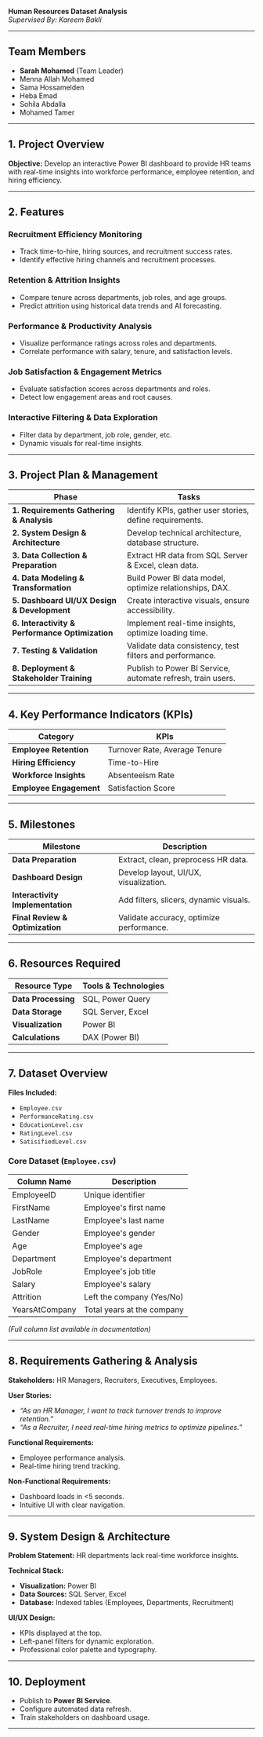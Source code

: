 **Human Resources Dataset Analysis**  
*Supervised By: Kareem Bakli*  

---

## Team Members  
- **Sarah Mohamed** (Team Leader)  
- Menna Allah Mohamed  
- Sama Hossamelden  
- Heba Emad  
- Sohila Abdalla  
- Mohamed Tamer  

---

## 1. Project Overview  
**Objective:** Develop an interactive Power BI dashboard to provide HR teams with real-time insights into workforce performance, employee retention, and hiring efficiency.  

---

## 2. Features  
### Recruitment Efficiency Monitoring  
- Track time-to-hire, hiring sources, and recruitment success rates.  
- Identify effective hiring channels and recruitment processes.  

### Retention & Attrition Insights  
- Compare tenure across departments, job roles, and age groups.  
- Predict attrition using historical data trends and AI forecasting.  

### Performance & Productivity Analysis  
- Visualize performance ratings across roles and departments.  
- Correlate performance with salary, tenure, and satisfaction levels.  

### Job Satisfaction & Engagement Metrics  
- Evaluate satisfaction scores across departments and roles.  
- Detect low engagement areas and root causes.  

### Interactive Filtering & Data Exploration  
- Filter data by department, job role, gender, etc.  
- Dynamic visuals for real-time insights.  

---

## 3. Project Plan & Management  
| **Phase**                          | **Tasks**                                  |
|------------------------------------|--------------------------------------------|
| **1. Requirements Gathering & Analysis** | Identify KPIs, gather user stories, define requirements. |
| **2. System Design & Architecture**     | Develop technical architecture, database structure.      |
| **3. Data Collection & Preparation**     | Extract HR data from SQL Server & Excel, clean data.      |
| **4. Data Modeling & Transformation**    | Build Power BI data model, optimize relationships, DAX.  |
| **5. Dashboard UI/UX Design & Development** | Create interactive visuals, ensure accessibility.        |
| **6. Interactivity & Performance Optimization** | Implement real-time insights, optimize loading time.     |
| **7. Testing & Validation**               | Validate data consistency, test filters and performance. |
| **8. Deployment & Stakeholder Training**  | Publish to Power BI Service, automate refresh, train users. |

---

## 4. Key Performance Indicators (KPIs)  
| **Category**              | **KPIs**                                  |
|---------------------------|-------------------------------------------|
| **Employee Retention**    | Turnover Rate, Average Tenure            |
| **Hiring Efficiency**     | Time-to-Hire                             |
| **Workforce Insights**    | Absenteeism Rate                         |
| **Employee Engagement**   | Satisfaction Score                       |

---

## 5. Milestones  
| **Milestone**                | **Description**                          |
|------------------------------|------------------------------------------|
| **Data Preparation**         | Extract, clean, preprocess HR data.      |
| **Dashboard Design**         | Develop layout, UI/UX, visualization.   |
| **Interactivity Implementation** | Add filters, slicers, dynamic visuals.  |
| **Final Review & Optimization** | Validate accuracy, optimize performance. |

---

## 6. Resources Required  
| **Resource Type**             | **Tools & Technologies**                |
|-------------------------------|-----------------------------------------|
| **Data Processing**           | SQL, Power Query                        |
| **Data Storage**              | SQL Server, Excel                       |
| **Visualization**             | Power BI                                |
| **Calculations**              | DAX (Power BI)                          |

---

## 7. Dataset Overview  
**Files Included:**  
- `Employee.csv`  
- `PerformanceRating.csv`  
- `EducationLevel.csv`  
- `RatingLevel.csv`  
- `SatisifiedLevel.csv`  

### Core Dataset (`Employee.csv`)  
| **Column Name**               | **Description**                          |
|-------------------------------|------------------------------------------|
| EmployeeID                    | Unique identifier                       |
| FirstName                     | Employee's first name                   |
| LastName                      | Employee's last name                    |
| Gender                        | Employee's gender                       |
| Age                           | Employee's age                          |
| Department                    | Employee's department                   |
| JobRole                       | Employee's job title                    |
| Salary                        | Employee's salary                       |
| Attrition                     | Left the company (Yes/No)               |
| YearsAtCompany                | Total years at the company              |

*(Full column list available in documentation)*  

---

## 8. Requirements Gathering & Analysis  
**Stakeholders:** HR Managers, Recruiters, Executives, Employees.  

**User Stories:**  
- *“As an HR Manager, I want to track turnover trends to improve retention.”*  
- *“As a Recruiter, I need real-time hiring metrics to optimize pipelines.”*  

**Functional Requirements:**  
- Employee performance analysis.  
- Real-time hiring trend tracking.  

**Non-Functional Requirements:**  
- Dashboard loads in <5 seconds.  
- Intuitive UI with clear navigation.  

---

## 9. System Design & Architecture  
**Problem Statement:** HR departments lack real-time workforce insights.  

**Technical Stack:**  
- **Visualization:** Power BI  
- **Data Sources:** SQL Server, Excel  
- **Database:** Indexed tables (Employees, Departments, Recruitment)  

**UI/UX Design:**  
- KPIs displayed at the top.  
- Left-panel filters for dynamic exploration.  
- Professional color palette and typography.  

---

## 10. Deployment  
- Publish to **Power BI Service**.  
- Configure automated data refresh.  
- Train stakeholders on dashboard usage.  

---



